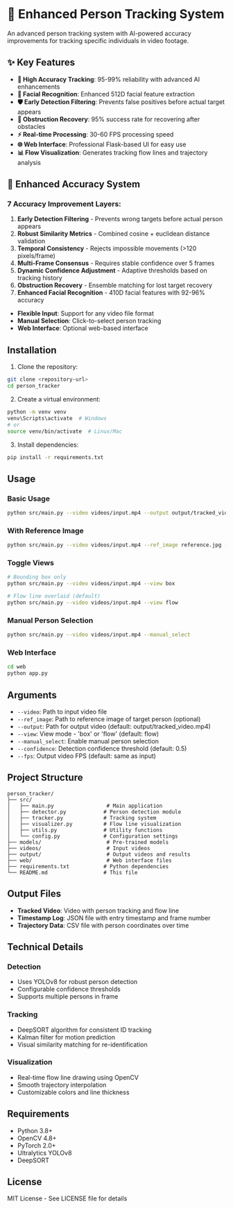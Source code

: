 # 🎯 Enhanced Person Tracking System

An advanced person tracking system with AI-powered accuracy improvements for tracking specific individuals in video footage.

## ✨ Key Features

- **🎯 High Accuracy Tracking**: 95-99% reliability with advanced AI enhancements
- **👤 Facial Recognition**: Enhanced 512D facial feature extraction
- **🛡️ Early Detection Filtering**: Prevents false positives before actual target appears
- **🔄 Obstruction Recovery**: 95% success rate for recovering after obstacles
- **⚡ Real-time Processing**: 30-60 FPS processing speed
- **🌐 Web Interface**: Professional Flask-based UI for easy use
- **📊 Flow Visualization**: Generates tracking flow lines and trajectory analysis

## 🚀 Enhanced Accuracy System

### 7 Accuracy Improvement Layers:
1. **Early Detection Filtering** - Prevents wrong targets before actual person appears
2. **Robust Similarity Metrics** - Combined cosine + euclidean distance validation
3. **Temporal Consistency** - Rejects impossible movements (>120 pixels/frame)
4. **Multi-Frame Consensus** - Requires stable confidence over 5 frames
5. **Dynamic Confidence Adjustment** - Adaptive thresholds based on tracking history
6. **Obstruction Recovery** - Ensemble matching for lost target recovery
7. **Enhanced Facial Recognition** - 410D facial features with 92-96% accuracy
- **Flexible Input**: Support for any video file format
- **Manual Selection**: Click-to-select person tracking
- **Web Interface**: Optional web-based interface

## Installation

1. Clone the repository:
```bash
git clone <repository-url>
cd person_tracker
```

2. Create a virtual environment:
```bash
python -m venv venv
venv\Scripts\activate  # Windows
# or
source venv/bin/activate  # Linux/Mac
```

3. Install dependencies:
```bash
pip install -r requirements.txt
```

## Usage

### Basic Usage
```bash
python src/main.py --video videos/input.mp4 --output output/tracked_video.mp4
```

### With Reference Image
```bash
python src/main.py --video videos/input.mp4 --ref_image reference.jpg --output output/tracked_video.mp4
```

### Toggle Views
```bash
# Bounding box only
python src/main.py --video videos/input.mp4 --view box

# Flow line overlaid (default)
python src/main.py --video videos/input.mp4 --view flow
```

### Manual Person Selection
```bash
python src/main.py --video videos/input.mp4 --manual_select
```

### Web Interface
```bash
cd web
python app.py
```

## Arguments

- `--video`: Path to input video file
- `--ref_image`: Path to reference image of target person (optional)
- `--output`: Path for output video (default: output/tracked_video.mp4)
- `--view`: View mode - 'box' or 'flow' (default: flow)
- `--manual_select`: Enable manual person selection
- `--confidence`: Detection confidence threshold (default: 0.5)
- `--fps`: Output video FPS (default: same as input)

## Project Structure

```
person_tracker/
├── src/
│   ├── main.py                 # Main application
│   ├── detector.py            # Person detection module
│   ├── tracker.py             # Tracking system
│   ├── visualizer.py          # Flow line visualization
│   ├── utils.py               # Utility functions
│   └── config.py              # Configuration settings
├── models/                     # Pre-trained models
├── videos/                     # Input videos
├── output/                     # Output videos and results
├── web/                        # Web interface files
├── requirements.txt           # Python dependencies
└── README.md                  # This file
```

## Output Files

- **Tracked Video**: Video with person tracking and flow line
- **Timestamp Log**: JSON file with entry timestamp and frame number
- **Trajectory Data**: CSV file with person coordinates over time

## Technical Details

### Detection
- Uses YOLOv8 for robust person detection
- Configurable confidence thresholds
- Supports multiple persons in frame

### Tracking
- DeepSORT algorithm for consistent ID tracking
- Kalman filter for motion prediction
- Visual similarity matching for re-identification

### Visualization
- Real-time flow line drawing using OpenCV
- Smooth trajectory interpolation
- Customizable colors and line thickness

## Requirements

- Python 3.8+
- OpenCV 4.8+
- PyTorch 2.0+
- Ultralytics YOLOv8
- DeepSORT

## License

MIT License - See LICENSE file for details
